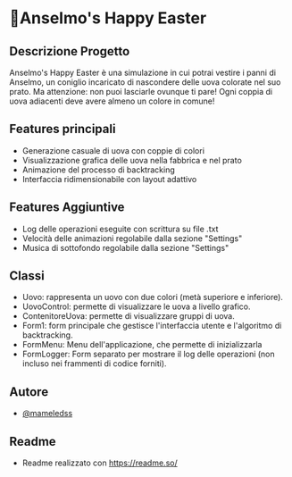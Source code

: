# 🐰Anselmo's Happy Easter
## Descrizione Progetto
Anselmo's Happy Easter è una simulazione in cui potrai vestire i panni di Anselmo, un coniglio incaricato di nascondere delle uova colorate nel suo prato. Ma attenzione: non puoi lasciarle ovunque ti pare! Ogni coppia di uova adiacenti deve avere almeno un colore in comune!
## Features principali
- Generazione casuale di uova con coppie di colori
- Visualizzazione grafica delle uova nella fabbrica e nel prato
- Animazione del processo di backtracking
- Interfaccia ridimensionabile con layout adattivo
## Features Aggiuntive
- Log delle operazioni eseguite con scrittura su file .txt
- Velocità delle animazioni regolabile dalla sezione "Settings"
- Musica di sottofondo regolabile dalla sezione "Settings"
## Classi
- Uovo: rappresenta un uovo con due colori (metà superiore e inferiore).
- UovoControl: permette di visualizzare le uova a livello grafico.
- ContenitoreUova: permette di visualizzare gruppi di uova.
- Form1: form principale che gestisce l'interfaccia utente e  l'algoritmo di backtracking.
- FormMenu: Menu dell'applicazione, che permette di inizializzarla
- FormLogger: Form separato per mostrare il log delle operazioni (non incluso nei frammenti di codice forniti).
## Autore
- [@mameledss](https://www.github.com/mameledss)
## Readme
- Readme realizzato con https://readme.so/